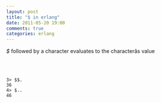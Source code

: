 ```yaml
---
layout: post
title: "$ in erlang"
date: 2011-05-20 19:00
comments: true
categories: erlang
---
```


_$_ followed by a character evaluates to the characterâs value

```



3> $$.
36
4> $..
46

```

